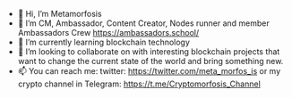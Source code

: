 - 👋 Hi, I’m Metamorfosis
- 👀 I’m CM, Ambassador, Content Creator, Nodes runner and member Ambassadors Crew https://ambassadors.school/
- 🌱 I’m currently learning blockchain technology
- 💞️ I’m looking to collaborate on with interesting blockchain projects that want to change the current state of the world and bring something new.
- 📫 You can reach me: twitter: https://twitter.com/meta_morfos_is or my crypto channel in Telegram: https://t.me/Cryptomorfosis_Channel

<!---
Metamorfosisgit/Metamorfosisgit is a ✨ special ✨ repository because its `README.md` (this file) appears on your GitHub profile.
You can click the Preview link to take a look at your changes.
--->
